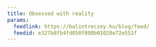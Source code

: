 ```yaml
---
title: Obsessed with reality
params:
  feedlink: https://balintreczey.hu/blog/feed/
  feedid: e327b8fb4fd050f080b01028e72e552f
---
```

